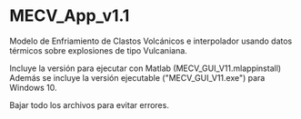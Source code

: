 # MECV_App_v1.1
Modelo de Enfriamiento de Clastos Volcánicos e interpolador usando datos térmicos sobre explosiones de tipo Vulcaniana.

Incluye la versión para ejecutar con Matlab (MECV_GUI_V11.mlappinstall)
Además se incluye la versión ejecutable ("MECV_GUI_V11.exe") para Windows 10.

Bajar todo los archivos para evitar errores. 
